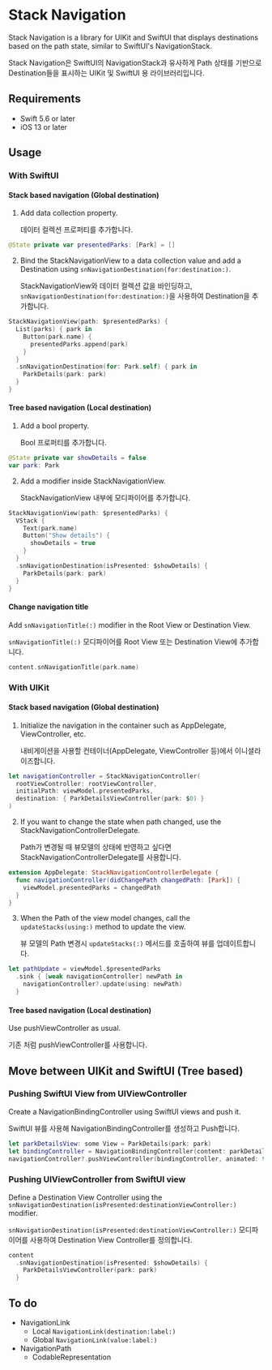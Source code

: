 # Stack Navigation

Stack Navigation is a library for UIKit and SwiftUI that displays destinations based on the path state, similar to SwiftUI's NavigationStack.

Stack Navigation은 SwiftUI의 NavigationStack과 유사하게 Path 상태를 기반으로 Destination들을 표시하는 UIKit 및 SwiftUI 용 라이브러리입니다.

## Requirements

- Swift 5.6 or later
- iOS 13 or later

## Usage

### With SwiftUI

#### Stack based navigation (Global destination)

1. Add data collection property.

   데이터 컬렉션 프로퍼티를 추가합니다.

```swift
@State private var presentedParks: [Park] = []
```

2. Bind the StackNavigationView to a data collection value and add a Destination using `snNavigationDestination(for:destination:)`.

   StackNavigationView와 데이터 컬렉션 값을 바인딩하고, `snNavigationDestination(for:destination:)`을 사용하여 Destination을 추가합니다.

```swift
StackNavigationView(path: $presentedParks) {
  List(parks) { park in
    Button(park.name) {
      presentedParks.append(park)
    }
  }
  .snNavigationDestination(for: Park.self) { park in
    ParkDetails(park: park)
  }
}
```

#### Tree based navigation (Local destination)

1. Add a bool property.

   Bool 프로퍼티를 추가합니다.

```swift
@State private var showDetails = false
var park: Park
```

2. Add a modifier inside StackNavigationView.

   StackNavigationView 내부에 모디파이어를 추가합니다.

```swift
StackNavigationView(path: $presentedParks) {
  VStack {
    Text(park.name)
    Button("Show details") {
      showDetails = true
    }
  }
  .snNavigationDestination(isPresented: $showDetails) {
    ParkDetails(park: park)
  }
}
```

#### Change navigation title

Add `snNavigationTitle(:)` modifier in the Root View or Destination View.

`snNavigationTitle(:)` 모디파이어를 Root View 또는 Destination View에 추가합니다.

```swift
content.snNavigationTitle(park.name)
```

### With UIKit

#### Stack based navigation (Global destination)

1. Initialize the navigation in the container such as AppDelegate, ViewController, etc.

   내비게이션을 사용할 컨테이너(AppDelegate, ViewController 등)에서 이니셜라이즈합니다.

```swift
let navigationController = StackNavigationController(
  rootViewController: rootViewController,
  initialPath: viewModel.presentedParks,
  destination: { ParkDetailsViewController(park: $0) }
)
```

2. If you want to change the state when path changed, use the StackNavigationControllerDelegate.

   Path가 변경될 때 뷰모델의 상태에 반영하고 싶다면 StackNavigationControllerDelegate를 사용합니다.

```swift
extension AppDelegate: StackNavigationControllerDelegate {
  func navigationController(didChangePath changedPath: [Park]) {
    viewModel.presentedParks = changedPath
  }
}
```

3. When the Path of the view model changes, call the `updateStacks(using:)` method to update the view.

   뷰 모델의 Path 변경시 `updateStacks(:)` 메서드를 호출하여 뷰를 업데이트합니다.

```swift
let pathUpdate = viewModel.$presentedParks
  .sink { [weak navigationController] newPath in
    navigationController?.update(using: newPath)
  }
```

#### Tree based navigation (Local destination)

Use pushViewController as usual.

기존 처럼 pushViewController를 사용합니다.

## Move between UIKit and SwiftUI (Tree based)

### Pushing SwiftUI View from UIViewController

Create a NavigationBindingController using SwiftUI views and push it.

SwiftUI 뷰를 사용해 NavigationBindingController를 생성하고 Push합니다.

```swift
let parkDetailsView: some View = ParkDetails(park: park)
let bindingController = NavigationBindingController(content: parkDetailsView)
navigationController?.pushViewController(bindingController, animated: true)
```

### Pushing UIViewController from SwiftUI view

Define a Destination View Controller using the `snNavigationDestination(isPresented:destinationViewController:)` modifier.

`snNavigationDestination(isPresented:destinationViewController:)` 모디파이어를 사용하여 Destination View Controller를 정의합니다.

```swift
content
  .snNavigationDestination(isPresented: $showDetails) {
    ParkDetailsViewController(park: park)
  }
```

## To do

- NavigationLink
   - Local `NavigationLink(destination:label:)`
   - Global `NavigationLink(value:label:)`
- NavigationPath
   - CodableRepresentation

